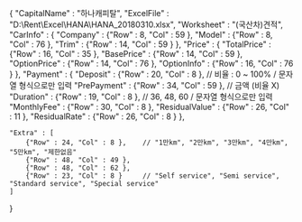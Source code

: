 {
    "CapitalName" : "하나캐피탈",
    "ExcelFile" : "D:\\Rent\\Excel\\HANA\\HANA_20180310.xlsx",
    "Worksheet" : "(국산차)견적",
    "CarInfo" : {
        "Company" : {"Row" : 8, "Col" : 59 },
        "Model"   : {"Row" : 8, "Col" : 76 },
        "Trim"    : {"Row" : 14, "Col" : 59 }
    },
    "Price" : {
        "TotalPrice"  : {"Row" : 16, "Col" : 35 },
        "BasePrice"   : {"Row" : 14, "Col" : 59 },
        "OptionPrice" : {"Row" : 14, "Col" : 76 },
        "OptionInfo"  : {"Row" : 16, "Col" : 76 }
    },
    "Payment" : {
        "Deposit"       : {"Row" : 20, "Col" : 8 },    // 비율 : 0 ~ 100% / 문자열 형식으로만 입력
        "PrePayment"    : {"Row" : 34, "Col" : 59 },   // 금액 (비율 X)
        "Duration"      : {"Row" : 19, "Col" : 8 },    // 36, 48, 60 / 문자열 형식으로만 입력
        "MonthlyFee"    : {"Row" : 30, "Col" : 8 },
        "ResidualValue" : {"Row" : 26, "Col" : 11 },
        "ResidualRate"  : {"Row" : 26, "Col" : 8 }
    },
    
    "Extra" : [
        {"Row" : 24, "Col" : 8 },    // "1만km", "2만km", "3만km", "4만km", "5만km", "제한없음"
        {"Row" : 48, "Col" : 49 },
        {"Row" : 48, "Col" : 62 },
        {"Row" : 23, "Col" : 8 }     // "Self service", "Semi service", "Standard service", "Special service"
    ]
}
